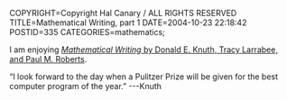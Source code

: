 COPYRIGHT=Copyright Hal Canary / ALL RIGHTS RESERVED
TITLE=Mathematical Writing, part 1
DATE=2004-10-23 22:18:42
POSTID=335
CATEGORIES=mathematics;

I am enjoying [_Mathematical Writing_ by Donald E. Knuth, Tracy Larrabee, and Paul M. Roberts](http://tex.loria.fr/typographie/mathwriting.pdf).

“I look forward to the day when a Pulitzer Prize will be given for the best computer program of the year.” ---Knuth
